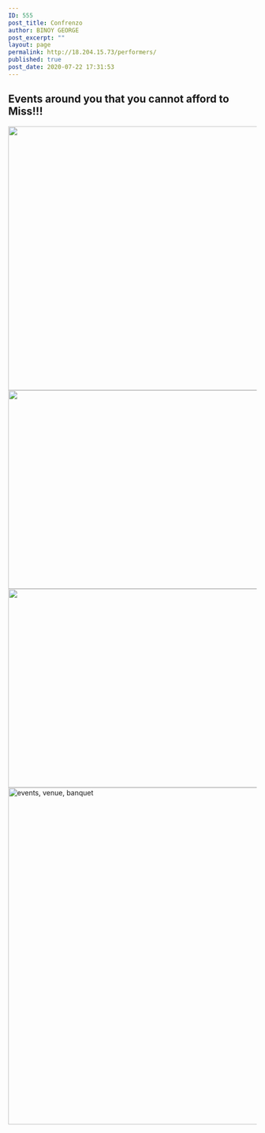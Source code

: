 ```yaml
---
ID: 555
post_title: Confrenzo
author: BINOY GEORGE
post_excerpt: ""
layout: page
permalink: http://18.204.15.73/performers/
published: true
post_date: 2020-07-22 17:31:53
---
```

<h2>Events around you that you cannot afford to Miss!!!</h2>
<img width="800" height="534" src="http://18.204.15.73/wp-content/uploads/2020/07/mission-2.jpg" alt="" srcset="http://18.204.15.73/wp-content/uploads/2020/07/mission-2.jpg 800w, http://18.204.15.73/wp-content/uploads/2020/07/mission-2-300x200.jpg 300w, http://18.204.15.73/wp-content/uploads/2020/07/mission-2-768x513.jpg 768w" sizes="(max-width: 800px) 100vw, 800px">
<img width="644" height="402" src="http://18.204.15.73/wp-content/uploads/2020/07/hiking-v1.jpg" alt="" srcset="http://18.204.15.73/wp-content/uploads/2020/07/hiking-v1.jpg 644w, http://18.204.15.73/wp-content/uploads/2020/07/hiking-v1-300x187.jpg 300w" sizes="(max-width: 644px) 100vw, 644px">
<img width="644" height="402" src="http://18.204.15.73/wp-content/uploads/2020/07/walking-v1.jpg" alt="" srcset="http://18.204.15.73/wp-content/uploads/2020/07/walking-v1.jpg 644w, http://18.204.15.73/wp-content/uploads/2020/07/walking-v1-300x187.jpg 300w" sizes="(max-width: 644px) 100vw, 644px">
<img width="1024" height="682" src="http://18.204.15.73/wp-content/uploads/2020/07/events-venue-banquet-2609526-1024x682.jpg" alt="events, venue, banquet" srcset="http://18.204.15.73/wp-content/uploads/2020/07/events-venue-banquet-2609526-1024x682.jpg 1024w, http://18.204.15.73/wp-content/uploads/2020/07/events-venue-banquet-2609526-300x200.jpg 300w, http://18.204.15.73/wp-content/uploads/2020/07/events-venue-banquet-2609526-768x512.jpg 768w, http://18.204.15.73/wp-content/uploads/2020/07/events-venue-banquet-2609526.jpg 1280w" sizes="(max-width: 1024px) 100vw, 1024px">